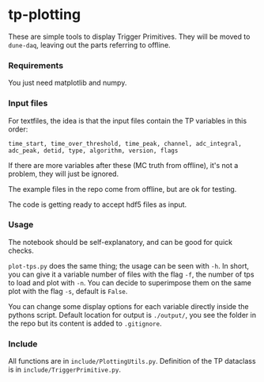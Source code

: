 # tp-plotting

These are simple tools to display Trigger Primitives.
They will be moved to `dune-daq`, leaving out the parts referring to offline.

### Requirements

You just need matplotlib and numpy.

### Input files
For textfiles, the idea is that the input files contain the TP variables in this order:
```
time_start, time_over_threshold, time_peak, channel, adc_integral, adc_peak, detid, type, algorithm, version, flags
```
If there are more variables after these (MC truth from offline), it's not a problem, they will just be ignored.

The example files in the repo come from offline, but are ok for testing.

The code is getting ready to accept hdf5 files as input.

### Usage

The notebook should be self-explanatory, and can be good for quick checks.

`plot-tps.py` does the same thing; the usage can be seen with `-h`. 
In short, you can give it a variable number of files with the flag `-f`, the number of tps to load and plot with `-n`.
You can decide to superimpose them on the same plot with the flag `-s`, default is `False`.

You can change some display options for each variable directly inside the pythons script.
Default location for output is `./output/`, you see the folder in the repo but its content is added to `.gitignore`.


### Include

All functions are in `include/PlottingUtils.py`. 
Definition of the TP dataclass is in `include/TriggerPrimitive.py`.